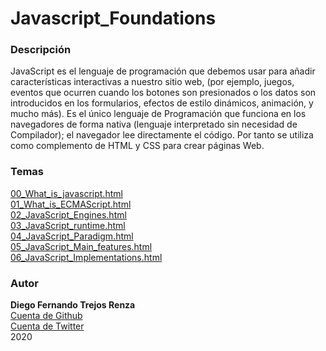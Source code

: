 ﻿# Javascript_Foundations


### Descripción

JavaScript es el lenguaje de programación que debemos usar para añadir características interactivas a nuestro sitio web, (por ejemplo, juegos, eventos que ocurren cuando los botones son presionados o los datos son introducidos en los formularios, efectos de estilo dinámicos, animación, y mucho más). Es el único lenguaje de Programación que funciona en los navegadores de forma nativa (lenguaje interpretado sin necesidad de Compilador); el navegador lee directamente el código. Por tanto se utiliza como complemento de HTML y CSS para crear páginas Web.

### Temas

 [00_What_is_javascript.html](http://127.0.0.1:5500/introduction/00_What_is_javascript.html)<br>
 [01_What_is_ECMAScript.html](http://127.0.0.1:5500/introduction/01_What_is_ECMAScript.html) </br>
 [02_JavaScript_Engines.html](http://127.0.0.1:5500/introduction/02_javasCript_Engines.html) </br>
 [03_JavaScript_runtime.html](http://127.0.0.1:5500/introduction/03_JavaScript_runtime.html) </br>
 [04_JavaScript_Paradigm.html](http://127.0.0.1:5500/introduction/04_JavaScript_Paradigm.html) </br>
 [05_JavaScript_Main_features.html](http://127.0.0.1:5500/introduction/05_JavaScript_Main_features.html)</br>
 [06_JavaScript_Implementations.html](http://127.0.0.1:5500/introduction/06_JavaScript_Implementations.html)</br>


### Autor

**Diego Fernando Trejos Renza**</br>
[Cuenta de Github](https://github.com/catlin2020)</br>
[Cuenta de Twitter](https://twitter.com/difetre)</br>
2020

